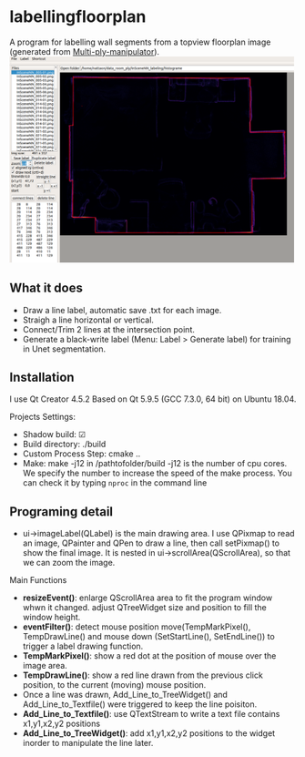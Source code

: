 # labellingfloorplan
A program for labelling wall segments from a topview floorplan image (generated from [Multi-ply-manipulator](https://github.com/nattaon/Multi-ply-manipulator)).
<a href="url"><img src="https://github.com/nattaon/labellingfloorplan/blob/master/labellingfloorplan_ss.png"  width="500" ></a>

## What it does
- Draw a line label, automatic save .txt for each image.
- Straigh a line horizontal or vertical.
- Connect/Trim 2 lines at the intersection point.
- Generate a black-write label (Menu: Label > Generate label) for training in Unet segmentation.

## Installation
I use Qt Creator 4.5.2 Based on Qt 5.9.5 (GCC 7.3.0, 64 bit) on Ubuntu 18.04.

Projects Settings:
- Shadow build: ☑
- Build directory: ./build
- Custom Process Step: cmake ..
- Make: make -j12 in /pathtofolder/build
-j12 is the number of cpu cores. We specify the number to increase the speed of the make process. You can check it by typing `nproc` in the command line

## Programing detail
- ui->imageLabel(QLabel) is the main drawing area. I use QPixmap to read an image, QPainter and QPen to draw a line, then call setPixmap() to show the final image. It is nested in ui->scrollArea(QScrollArea), so that we can zoom the image.

Main Functions
- **resizeEvent()**: enlarge QScrollArea area to fit the program window whwn it changed. adjust QTreeWidget size and position to fill the window height.
- **eventFilter()**: detect mouse position move(TempMarkPixel(), TempDrawLine() 
and mouse down (SetStartLine(), SetEndLine()) to trigger a label drawing function.
- **TempMarkPixel()**: show a red dot at the position of mouse over the image area.
- **TempDrawLine()**: show a red line drawn from the previous click position, to the current (moving) mouse position.
- Once a line was drawn, Add_Line_to_TreeWidget() and Add_Line_to_Textfile() were triggered to keep the line poisiton.
- **Add_Line_to_Textfile()**: use QTextStream to write a text file contains x1,y1,x2,y2 positions
- **Add_Line_to_TreeWidget()**: add x1,y1,x2,y2 positions to the widget inorder to manipulate the line later.

